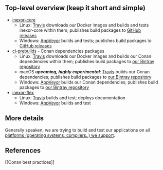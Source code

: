 ## Top-level overview (keep it short and simple)

  * [inexor-core](https://github.com/inexorgame/inexor-core)
    * Linux: [Travis](http://travis-ci.org/inexorgame/inexor-core/) downloads our Docker images and builds and tests inexor-core within them; publishes build packages to [GitHub releases](https://github.com/inexorgame/inexor-core/releases)
    * Windows: [AppVeyor](https://ci.appveyor.com/project/inexorgame/code) builds and tests; publishes build packages to [GitHub releases](https://github.com/inexorgame/inexor-core/releases)
  * [ci-prebuilds](https://github.com/inexorgame/ci-prebuilds) - Conan dependencies packages
    * Linux: [Travis](http://travis-ci.org/inexorgame/ci-prebuilds/) downloads our Docker images and builds our Conan dependencies within them; publishes build packages to [our Bintray repository](https://bintray.com/inexorgame/inexor-conan)
    * macOS **_upcoming, highly experimental_**: [Travis](http://travis-ci.org/inexorgame/ci-prebuilds/) builds our Conan dependencies; publishes build packages to [our Bintray repository](https://bintray.com/inexorgame/inexor-conan)
    * Windows: [AppVeyor](https://ci.appveyor.com/project/inexorgame/ci-prebuilds) builds our Conan dependencies; publishes build packages to [our Bintray repository](https://bintray.com/inexorgame/inexor-conan)
  * [inexor-flex](https://github.com/inexorgame/inexor-flex)
     * Linux: [Travis](http://travis-ci.org/inexorgame/inexor-core/) builds and test; deploys documentation
     * Windows: [AppVeyor](https://ci.appveyor.com/project/inexorgame/inexor-flex) builds and test


## More details
Generally speaken, we are trying to build and test our applications on all [platforms (operating systems, compilers..) we support](https://github.com/inexorgame/inexor-core/wiki/Platform-Support).

## References
[[Conan best practices]]

